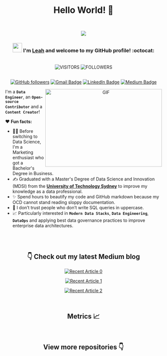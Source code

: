 <h1 align="center"> Hello World! 👋 </h1>
<div align="center">
<br>

<p  align="center"><img src = "IMG/intro.gif"></p>


### <img src="https://media.giphy.com/media/WUlplcMpOCEmTGBtBW/giphy.gif" width="30"> I'm [**Leah**](https://www.linkedin.com/in/ndleah/) and welcome to my GitHub profile! :octocat:

<br>

<img align="center" alt="VISITORS" src="https://komarev.com/ghpvc/?username=ndleah&style=flat&labelColor=red&logo=github&label=PROFILE+VIEWS&color=971901"/>
<img align="center" alt="FOLLOWERS" src="https://img.shields.io/github/followers/ndleah?color=971901&logo=githubb&label=FOLLOWERS"/>

<br>
<br>

[![GitHub followers](https://img.shields.io/github/followers/ndleah?label=Follow&style=social)](https://github.com/ndleah/?tab=follow)
[![Gmail Badge](https://img.shields.io/badge/-nduongthucanh-c14438?style=social&logo=Gmail&logoColor=red&link=mailto:nduongthucanh@gmail.com)](mailto:email@anuragsingh.dev)
[![LinkedIn Badge](https://img.shields.io/badge/-LinkedIn-blue?style=social&logo=Linkedin&logoColor=blue&link=https://www.linkedin.com/in/ndleah/)](https://www.linkedin.com/in/ndleah/)
[![Medium Badge](http://img.shields.io/badge/-Medium-1ca0f1?style=social&logo=Medium&logoColor=black&link=https://medium.com/@ndleah)](https://medium.com/@ndleah)

<img align="right" height="250" width="375" alt="GIF" src="IMG/quote.gif" />


</div>

I'm a **`Data Engineer`**, an **`Open-source Contributor`** and a **`Content Creator`**!

❤️ **Fun facts:**

* 👩‍🎓 Before switching to Data Science, I'm a Marketing enthusiast who got a Bachelor's Degree in Business. 
* ✍️ Graduated with a Master's Degree of Data Science and Innovation (MDSI) from the [**University of Technology Sydney**](https://www.uts.edu.au/) to improve my knowledge as a data professional. 
* ✨ Spend hours to beautify my code and GitHub markdown because my OCD cannot stand reading sloppy documentation. 
* 🤔 I don’t trust people who don’t write SQL queries in uppercase.
* 📈 Particularly interested in **`Modern Data Stacks`**, **`Data Engineering`**, **`DataOps`** and applying best data governance practices to improve enterprise data architectures.

<br>

<div align="center">
<br>

## 👇 Check out my latest Medium blog

<a target="_blank" href="https://github-readme-medium-recent-article.vercel.app/medium/@ndleah/0"><img src="https://github-readme-medium-recent-article.vercel.app/medium/@ndleah/0" alt="Recent Article 0"> 
</a>

<a target="_blank" href="https://github-readme-medium-recent-article.vercel.app/medium/@ndleah/1"><img src="https://github-readme-medium-recent-article.vercel.app/medium/@ndleah/1" alt="Recent Article 1"> 
</a>

<a target="_blank" href="https://github-readme-medium-recent-article.vercel.app/medium/@ndleah/2"><img src="https://github-readme-medium-recent-article.vercel.app/medium/@ndleah/2" alt="Recent Article 2"> 
</a>
  
<br>

## Metrics 📈

<!--START_SECTION:waka-->
<!--END_SECTION:waka-->

<!--START_SECTION:waka-simple-->
<!--END_SECTION:waka-simple-->

<br>

## View more repositories 👇

</div>
